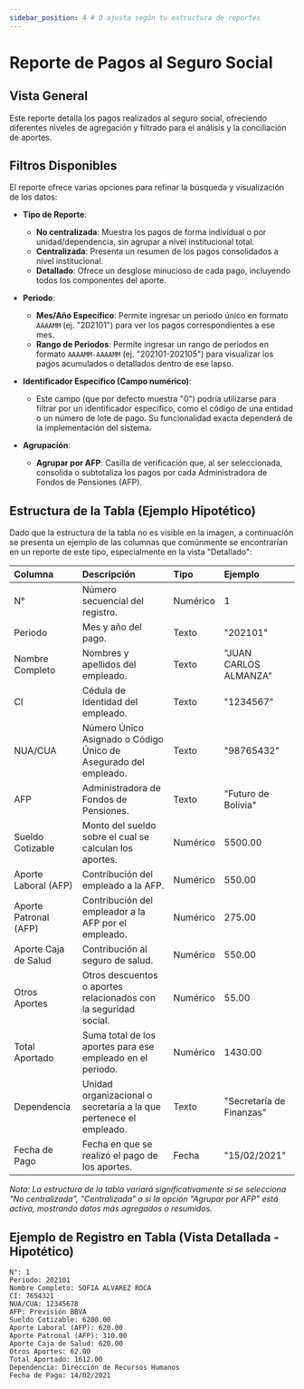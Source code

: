 ```yaml
---
sidebar_position: 4 # O ajusta según tu estructura de reportes
---
```


# Reporte de Pagos al Seguro Social

## Vista General
Este reporte detalla los pagos realizados al seguro social, ofreciendo diferentes niveles de agregación y filtrado para el análisis y la conciliación de aportes.

## Filtros Disponibles
El reporte ofrece varias opciones para refinar la búsqueda y visualización de los datos:

-   **Tipo de Reporte**:
    *   **No centralizada**: Muestra los pagos de forma individual o por unidad/dependencia, sin agrupar a nivel institucional total.
    *   **Centralizada**: Presenta un resumen de los pagos consolidados a nivel institucional.
    *   **Detallado**: Ofrece un desglose minucioso de cada pago, incluyendo todos los componentes del aporte.

-   **Periodo**:
    *   **Mes/Año Específico**: Permite ingresar un periodo único en formato `AAAAMM` (ej. "202101") para ver los pagos correspondientes a ese mes.
    *   **Rango de Periodos**: Permite ingresar un rango de periodos en formato `AAAAMM-AAAAMM` (ej. "202101-202105") para visualizar los pagos acumulados o detallados dentro de ese lapso.

-   **Identificador Específico (Campo numérico)**:
    *   Este campo (que por defecto muestra "0") podría utilizarse para filtrar por un identificador específico, como el código de una entidad o un número de lote de pago. Su funcionalidad exacta dependerá de la implementación del sistema.

-   **Agrupación**:
    *   **Agrupar por AFP**: Casilla de verificación que, al ser seleccionada, consolida o subtotaliza los pagos por cada Administradora de Fondos de Pensiones (AFP).

## Estructura de la Tabla (Ejemplo Hipotético)
Dado que la estructura de la tabla no es visible en la imagen, a continuación se presenta un ejemplo de las columnas que comúnmente se encontrarían en un reporte de este tipo, especialmente en la vista "Detallado":

| Columna                 | Descripción                                                                 | Tipo          | Ejemplo                                   |
| :---------------------- | :-------------------------------------------------------------------------- | :------------ | :---------------------------------------- |
| N°                      | Número secuencial del registro.                                             | Numérico      | 1                                         |
| Periodo                 | Mes y año del pago.                                                         | Texto         | "202101"                                  |
| Nombre Completo         | Nombres y apellidos del empleado.                                           | Texto         | "JUAN CARLOS ALMANZA"                     |
| CI                      | Cédula de Identidad del empleado.                                           | Texto         | "1234567"                                 |
| NUA/CUA                 | Número Único Asignado o Código Único de Asegurado del empleado.             | Texto         | "98765432"                                |
| AFP                     | Administradora de Fondos de Pensiones.                                      | Texto         | "Futuro de Bolivia"                       |
| Sueldo Cotizable        | Monto del sueldo sobre el cual se calculan los aportes.                     | Numérico      | 5500.00                                   |
| Aporte Laboral (AFP)    | Contribución del empleado a la AFP.                                         | Numérico      | 550.00                                    |
| Aporte Patronal (AFP)   | Contribución del empleador a la AFP por el empleado.                        | Numérico      | 275.00                                    |
| Aporte Caja de Salud    | Contribución al seguro de salud.                                            | Numérico      | 550.00                                    |
| Otros Aportes           | Otros descuentos o aportes relacionados con la seguridad social.            | Numérico      | 55.00                                     |
| Total Aportado          | Suma total de los aportes para ese empleado en el periodo.                  | Numérico      | 1430.00                                   |
| Dependencia             | Unidad organizacional o secretaría a la que pertenece el empleado.          | Texto         | "Secretaría de Finanzas"                  |
| Fecha de Pago           | Fecha en que se realizó el pago de los aportes.                             | Fecha         | "15/02/2021"                              |

*Nota: La estructura de la tabla variará significativamente si se selecciona "No centralizada", "Centralizada" o si la opción "Agrupar por AFP" está activa, mostrando datos más agregados o resumidos.*

## Ejemplo de Registro en Tabla (Vista Detallada - Hipotético)
```plaintext
N°: 1
Periodo: 202101
Nombre Completo: SOFIA ALVAREZ ROCA
CI: 7654321
NUA/CUA: 12345678
AFP: Previsión BBVA
Sueldo Cotizable: 6200.00
Aporte Laboral (AFP): 620.00
Aporte Patronal (AFP): 310.00
Aporte Caja de Salud: 620.00
Otros Aportes: 62.00
Total Aportado: 1612.00
Dependencia: Dirección de Recursos Humanos
Fecha de Pago: 14/02/2021